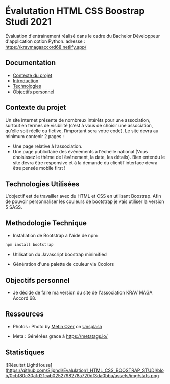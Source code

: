 # Évalutation HTML CSS Boostrap Studi 2021

Évaluation d'entrainement réalisé dans le cadre du Bachelor Développeur d'application option Python.
adresse : https://kravmagaaccord68.netlify.app/

## Documentation

- [Contexte du projet](#Contexte-du-projet)
- [Introduction](#introduction)
- [Technologies](#technologies-utilisées)
- [Objectifs personnel](#Objectifs-personnel)

## Contexte du projet

Un site internet présente de nombreux intérêts pour une association, surtout en termes de visibilité (c’est
à vous de choisir une association, qu’elle soit réelle ou fictive, l’important sera votre code).
Le site devra au minimum contenir 2 pages :

- Une page relative à l’association.
- Une page publicitaire des événements à l'échelle national (Vous choisissez le thème de l’événement, la
  date, les détails).
  Bien entendu le site devra être responsive et à la demande du client l'interface devra être pensée mobile
  first !

## Technologies Utilisées

L'objectif est de travailler avec du HTML et CSS en utilisant Boostrap. Afin de pouvoir personnaliser les couleurs de bootstrap je vais utiliser la version 5 SASS.

## Methodologie Technique

- Installation de Bootstrap à l'aide de npm

```
npm install bootstrap

```

- Utilisation du Javascript boostrap minimified

- Génération d'une palette de couleur via Coolors


## Objectifs personnel

- Je décide de faire ma version du site de l'association KRAV MAGA Accord 68.

## Ressources 

- Photos : 
Photo by <a href="https://unsplash.com/@metinozer?utm_source=unsplash&utm_medium=referral&utm_content=creditCopyText">Metin Ozer</a> on <a href="https://unsplash.com/s/photos/boxer?utm_source=unsplash&utm_medium=referral&utm_content=creditCopyText">Unsplash</a>
  
  
- Meta : Générées grace à https://metatags.io/

## Statistiques 

![Résultat LightHouse](https://github.com/Slipndi/Evalulation1_HTML_CSS_BOOSTRAP_STUDI/blob/0cbf80c30a1d21cab0252798278a720df3da0bba/assets/img/stats.png
